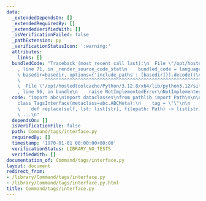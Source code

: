 ```yaml
---
data:
  _extendedDependsOn: []
  _extendedRequiredBy: []
  _extendedVerifiedWith: []
  _isVerificationFailed: false
  _pathExtension: py
  _verificationStatusIcon: ':warning:'
  attributes:
    links: []
  bundledCode: "Traceback (most recent call last):\n  File \"/opt/hostedtoolcache/Python/3.12.8/x64/lib/python3.12/site-packages/onlinejudge_verify/documentation/build.py\"\
    , line 71, in _render_source_code_stat\n    bundled_code = language.bundle(stat.path,\
    \ basedir=basedir, options={'include_paths': [basedir]}).decode()\n          \
    \         ^^^^^^^^^^^^^^^^^^^^^^^^^^^^^^^^^^^^^^^^^^^^^^^^^^^^^^^^^^^^^^^^^^^^^^^^^^^^^^^^^\n\
    \  File \"/opt/hostedtoolcache/Python/3.12.8/x64/lib/python3.12/site-packages/onlinejudge_verify/languages/python.py\"\
    , line 96, in bundle\n    raise NotImplementedError\nNotImplementedError\n"
  code: "import abc\nimport dataclasses\nfrom pathlib import Path\n\n\n@dataclasses.dataclass(frozen=True)\n\
    class TagsInterface(metaclass=abc.ABCMeta):\n    tag = \"\"\n\n    @abc.abstractmethod\n\
    \    def replace(self, lst: list[str], filepath: Path) -> list[str]:\n       \
    \ ...\n"
  dependsOn: []
  isVerificationFile: false
  path: Command/tags/interface.py
  requiredBy: []
  timestamp: '1970-01-01 00:00:00+00:00'
  verificationStatus: LIBRARY_NO_TESTS
  verifiedWith: []
documentation_of: Command/tags/interface.py
layout: document
redirect_from:
- /library/Command/tags/interface.py
- /library/Command/tags/interface.py.html
title: Command/tags/interface.py
---
```

